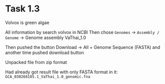 # Task 1.3

Volvox is green algae

All information by search volvox in NCBI
Then chose ```Genomes``` $\rightarrow$ ```Assembly / Genome```  $\rightarrow$  Genome assembly VaThai_1.0

Then pushed the button Download $\rightarrow$ All + Genome Sequence (FASTA) and another time pushed download button

Unpacked file from zip format

Had already got result file with only FASTA format in it: ```GCA_030268105.1_VaThai_1.0_genomic.fna``` 
